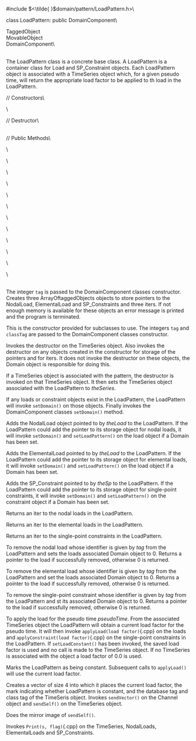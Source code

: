 \
\#include $<\tilde{ }$domain/pattern/LoadPattern.h$>$\

class LoadPattern: public DomainComponent\

TaggedObject\
MovableObject\
DomainComponent\

\
The LoadPattern class is a concrete base class. A LoadPattern is a
container class for Load and SP_Constraint objects. Each LoadPattern
object is associated with a TimeSeries object which, for a given pseudo
time, will return the appropriate load factor to be applied to th load
in the LoadPattern.

// Constructors\

\

// Destructor\

\
// Public Methods\

\

\

\

\

\

\

\

\

\

\

\

\

\
The integer `tag` is passed to the DomainComponent classes constructor.
Creates three ArrayOftaggedObjects objects to store pointers to the
NodalLoad, ElementalLoad and SP_Constraints and three iters. If not
enough memory is available for these objects an error message is printed
and the program is terminated.

This is the constructor provided for subclasses to use. The integers
`tag` and `classTag` are passed to the DomainComponent classes
constructor.

Invokes the destructor on the TimeSeries object. Also invokes the
destructor on any objects created in the constructor for storage of the
pointers and for iters. It does not invoke the destructor on these
objects, the Domain object is responsible for doing this.


If a TimeSeries object is associated with the pattern, the destructor is
invoked on that TimeSeries object. It then sets the TimeSeries object
associated with the LoadPattern to *theSeries*.

If any loads or constraint objects exist in the LoadPattern, the
LoadPattern will invoke `setDomain()` on those objects. Finally invokes
the DomainComponent classes `setDomain()` method.

Adds the NodalLoad object pointed to by *theLoad* to the LoadPattern. If
the LoadPattern could add the pointer to its storage object for nodal
loads, it will invoke `setDomain()` and `setLoadPattern()` on the load
object if a Domain has been set.

Adds the ElementalLoad pointed to by *theLoad* to the LoadPattern. If
the LoadPattern could add the pointer to its storage object for
elemental loads, it will invoke `setDomain()` and `setLoadPattern()` on
the load object if a Domain has been set.

Adds the SP_Constraint pointed to by *theSp* to the LoadPattern. If the
LoadPattern could add the pointer to its storage object for single-point
constraints, it will invoke `setDomain()` and `setLoadPattern()` on the
constraint object if a Domain has been set.

Returns an iter to the nodal loads in the LoadPattern.

Returns an iter to the elemental loads in the LoadPattern.

Returns an iter to the single-point constraints in the LoadPattern.

To remove the nodal load whose identifier is given by *tag* from the
LoadPattern and sets the loads associated Domain object to $0$. Returns
a pointer to the load if successfully removed, otherwise $0$ is
returned.

To remove the elemental load whose identifier is given by *tag* from the
LoadPattern and set the loads associated Domain object to $0$. Returns a
pointer to the load if successfully removed, otherwise $0$ is returned.

To remove the single-point constraint whose identifier is given by *tag*
from the LoadPattern and st its associated Domain object to $0$. Returns
a pointer to the load if successfully removed, otherwise $0$ is
returned.

To apply the load for the pseudo time *pseudoTime*. From the associated
TimeSeries object the LoadPattern will obtain a current load factor for
the pseudo time. It will then invoke `applyLoad(load factor)`{.cpp} on the
loads and `applyConstraint(load factor)`{.cpp} on the single-point constraints
in the LoadPattern. If `setLoadConstant()` has been invoked, the saved
load factor is used and no call is made to the TimeSeries object. If no
TimeSeries is associated with the object a load factor of $0.0$ is
used.

Marks the LoadPattern as being constant. Subsequent calls to
`applyLoad()` will use the current load factor.

Creates a vector of size 4 into which it places the current load factor,
the mark indicating whether LoadPattern is constant, and the database
tag and class tag of the TimeSeris object. Invokes `sendVector()` on the
Channel object and `sendSelf()` on the TimeSeries object.

Does the mirror image of `sendSelf()`.

Invokes `Print(s, flag)`{.cpp} on the TimeSeries, NodalLoads, ElementalLoads
and SP_Constraints.
